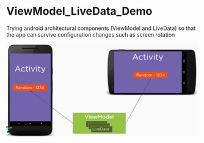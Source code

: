 # ViewModel_LiveData_Demo
Trying android architectural components (ViewModel and LiveData) so that the app can survive configuration changes such as screen rotation

<img src="/viewmodel_livedata.png"/>
